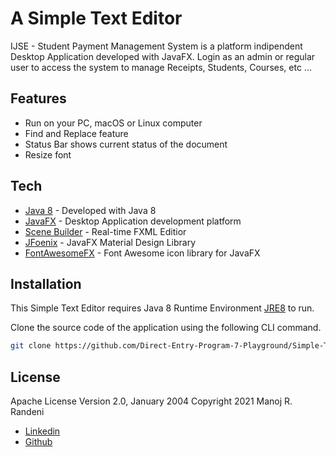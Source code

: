 # A Simple Text Editor

IJSE - Student Payment Management System is a platform indipendent Desktop Application developed with JavaFX. Login as an admin or regular user to access the system to manage Receipts, Students, Courses, etc ...

## Features
- Run on your PC, macOS or Linux computer
- Find and Replace feature
- Status Bar shows current status of the document
- Resize font

## Tech
- [Java 8] - Developed with Java 8
- [JavaFX] - Desktop Application development platform
- [Scene Builder] - Real-time FXML Editior
- [JFoenix] - JavaFX Material Design Library
- [FontAwesomeFX] - Font Awesome icon library for JavaFX

## Installation

This Simple Text Editor requires Java 8 Runtime Environment [JRE8](https://www.oracle.com/java/technologies/javase-jre8-downloads.html) to run.

Clone the source code of the application using the following CLI command.
```sh
git clone https://github.com/Direct-Entry-Program-7-Playground/Simple-Text-Editor.git
```

## License
Apache License Version 2.0, January 2004
Copyright 2021 Manoj R. Randeni

- [Linkedin]
- [Github]


[dill]: <https://github.com/joemccann/dillinger>
[Java 8]: <https://www.oracle.com/java/technologies/javase/javase-jdk8-downloads.html>
[JavaFX]: <https://openjfx.io/>
[Scene Builder]: <https://gluonhq.com/products/scene-builder/>
[JFoenix]: <http://www.jfoenix.com/>
[Linkedin]: <https://www.linkedin.com/in/manojrandeni/>
[Github]: <https://github.com/ManojRAMR>
[FontAwesomeFX]: <https://bitbucket.org/Jerady/fontawesomefx/src/master/>